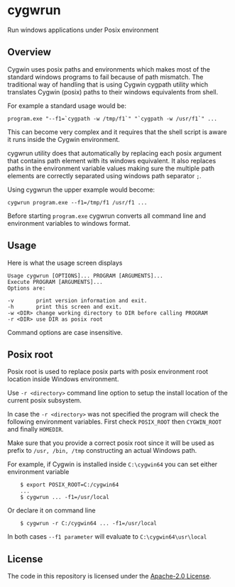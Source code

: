# cygwrun

Run windows applications under Posix environment

## Overview

Cygwin uses posix paths and environments which makes most of
the standard windows programs to fail because of path mismatch.
The traditional way of handling that is using Cygwin cygpath
utility which translates Cygwin (posix) paths to their windows
equivalents from shell.

For example a standard usage would be:
```
program.exe "--f1=`cygpath -w /tmp/f1`" "`cygpath -w /usr/f1`" ...
```
This can become very complex and it requires that the shell
script is aware it runs inside the Cygwin environment.

cygwrun utility does that automatically by replacing each posix
argument that contains path element with its windows equivalent.
It also replaces paths in the environment variable values making
sure the multiple path elements are correctly separated using
windows path separator `;`.

Using cygwrun the upper example would become:
```
cygwrun program.exe --f1=/tmp/f1 /usr/f1 ...
```
Before starting `program.exe` cygwrun converts all command line
and environment variables to windows format.

## Usage

Here is what the usage screen displays
```
Usage cygwrun [OPTIONS]... PROGRAM [ARGUMENTS]...
Execute PROGRAM [ARGUMENTS]...
Options are:

-v       print version information and exit.
-h       print this screen and exit.
-w <DIR> change working directory to DIR before calling PROGRAM
-r <DIR> use DIR as posix root
```

Command options are case insensitive.

## Posix root

Posix root is used to replace posix parts with posix environment root
location inside Windows environment.

Use `-r <directory>` command line option to setup the install location
of the current posix subsystem.

In case the `-r <directory>` was not specified the program will
check the following environment variables.
First check `POSIX_ROOT` then `CYGWIN_ROOT` and finally `HOMEDIR`.

Make sure that you provide a correct posix root since it will
be used as prefix to `/usr, /bin, /tmp` constructing an actual
Windows path.


For example, if Cygwin is installed inside `C:\cygwin64` you
can set either environment variable

```
    $ export POSIX_ROOT=C:/cygwin64
    ...
    $ cygwrun ... -f1=/usr/local
```

Or declare it on command line

```
    $ cygwrun -r C:/cygwin64 ... -f1=/usr/local
```

In both cases `--f1 parameter` will evaluate to `C:\cygwin64\usr\local`


## License

The code in this repository is licensed under the [Apache-2.0 License](LICENSE.txt).
